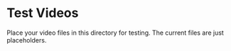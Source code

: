 # Test Videos
Place your video files in this directory for testing.
The current files are just placeholders.
